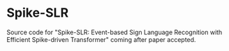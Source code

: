# Spike-SLR
Source code for "Spike-SLR: Event-based Sign Language Recognition with Efficient Spike-driven Transformer"
coming after paper accepted.
